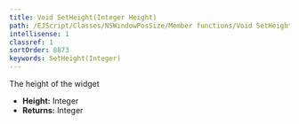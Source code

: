 ```yaml
---
title: Void SetHeight(Integer Height)
path: /EJScript/Classes/NSWindowPosSize/Member functions/Void SetHeight(Integer p_0)
intellisense: 1
classref: 1
sortOrder: 8873
keywords: SetHeight(Integer)
---
```



The height of the widget



* **Height:** Integer
* **Returns:** Integer


